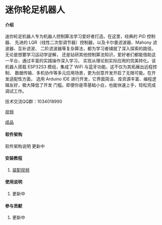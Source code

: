 # 迷你轮足机器人

#### 介绍
迷你轮足机器人专为机器人控制算法学习爱好者打造。在这里，经典的 PID 控制器、
先进的 LQR（线性二次型调节器）控制器，以及卡尔曼滤波器、Mahony 滤波器、互补滤波、
二阶滤波器等复杂算法，都为学习者铺就了深入探索的路径。无论是想要学习运动学逆解，
还是钻研其他控制算法知识，爱好者们都能借助这一平台，通过丰富的实践操作深入学习，
实现从理论到实际应用的完美转化。该机器人搭载 ESP32S3 模组，集成了 WiFi 与蓝牙功能。这不仅为其拓展出远程控制、
数据传输、多机协作等多元应用场景，更为创意开发开启了无限可能。在开发适配性方面，
选用 Arduino IDE 进行开发，它界面简洁、库资源丰富、编程逻辑友好，极大降低了开发
门槛。即便你是零基础小白，也能快速上手，轻松完成调试工作。

技术交流QQ群：1034018990

[视频](http://www.bilibili.com/video/BV1WQ5bz3ESg/?spm_id_from=333.337.search-card.all.click)

[成品](http://e.tb.cn/h.68HahNZxbi3Mf0G?tk=JHHiVc9SxGo)

#### 软件架构
软件架构说明 更新中


#### 安装教程

1.  [装配视频](https://www.bilibili.com/video/BV1EwLizQEqM/?spm_id_from=333.1387.homepage.video_card.click)

#### 使用说明

1.  更新中

#### 参与贡献

1.  更新中

